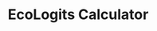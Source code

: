 ---
title: EcoLogits Calculator
emoji: 🧮
colorFrom: green
colorTo: indigo
sdk: streamlit
sdk_version: 1.43.0
app_file: app.py
pinned: true
license: cc-by-sa-4.0
---